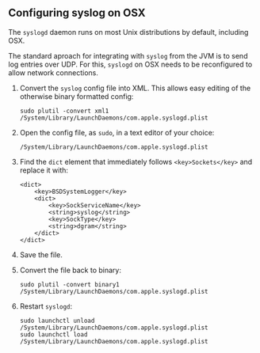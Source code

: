 Configuring syslog on OSX
-------------------------

The `syslogd` daemon runs on most Unix distributions by default, including OSX.

The standard aproach for integrating with `syslog` from the JVM is to send log entries over UDP. For this, `syslogd` 
on OSX needs to be reconfigured to allow network connections.

1.  Convert the `syslog` config file into XML. This allows easy editing of the otherwise binary formatted config:

        sudo plutil -convert xml1 /System/Library/LaunchDaemons/com.apple.syslogd.plist
    
2.  Open the config file, as `sudo`, in a text editor of your choice:

        /System/Library/LaunchDaemons/com.apple.syslogd.plist
    
3.  Find the `dict` element that immediately follows `<key>Sockets</key>` and replace it with:
    
        <dict>
            <key>BSDSystemLogger</key>
            <dict>
                <key>SockServiceName</key>
                <string>syslog</string>
                <key>SockType</key>
                <string>dgram</string>
            </dict>
        </dict>
        
4.  Save the file.

5.  Convert the file back to binary:

        sudo plutil -convert binary1 /System/Library/LaunchDaemons/com.apple.syslogd.plist
    
6.  Restart `syslogd`:
    
        sudo launchctl unload /System/Library/LaunchDaemons/com.apple.syslogd.plist
        sudo launchctl load /System/Library/LaunchDaemons/com.apple.syslogd.plist
